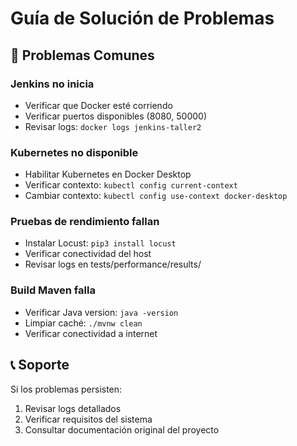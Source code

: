 # Guía de Solución de Problemas

## 🐛 Problemas Comunes

### Jenkins no inicia
- Verificar que Docker esté corriendo
- Verificar puertos disponibles (8080, 50000)
- Revisar logs: `docker logs jenkins-taller2`

### Kubernetes no disponible
- Habilitar Kubernetes en Docker Desktop
- Verificar contexto: `kubectl config current-context`
- Cambiar contexto: `kubectl config use-context docker-desktop`

### Pruebas de rendimiento fallan
- Instalar Locust: `pip3 install locust`
- Verificar conectividad del host
- Revisar logs en tests/performance/results/

### Build Maven falla
- Verificar Java version: `java -version`
- Limpiar caché: `./mvnw clean`
- Verificar conectividad a internet

## 📞 Soporte

Si los problemas persisten:
1. Revisar logs detallados
2. Verificar requisitos del sistema
3. Consultar documentación original del proyecto
